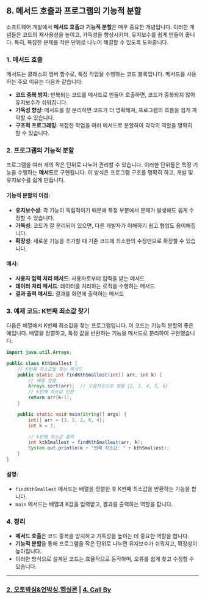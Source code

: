 ## 8. 메서드 호출과 프로그램의 기능적 분할

소프트웨어 개발에서 **메서드 호출**과 **기능적 분할**은 매우 중요한 개념입니다. 이러한 개념들은 코드의 재사용성을 높이고, 가독성을 향상시키며, 유지보수를 쉽게 만들어 줍니다. 특히, 복잡한 문제를 작은 단위로 나누어 해결할 수 있도록 도와줍니다.

### 1. 메서드 호출
메서드는 클래스의 멤버 함수로, 특정 작업을 수행하는 코드 블록입니다. 메서드를 사용하는 주요 이유는 다음과 같습니다:
- **코드 중복 방지**: 반복되는 코드를 메서드로 만들어 호출하면, 코드가 중복되지 않아 유지보수가 쉬워집니다.
- **가독성 향상**: 메서드를 잘 분리하면 코드가 더 명확해져, 프로그램의 흐름을 쉽게 파악할 수 있습니다.
- **구조적 프로그래밍**: 복잡한 작업을 여러 메서드로 분할하여 각각의 역할을 명확히 할 수 있습니다.

### 2. 프로그램의 기능적 분할
프로그램을 여러 개의 작은 단위로 나누어 관리할 수 있습니다. 이러한 단위들은 특정 기능을 수행하는 **메서드**로 구현됩니다. 이 방식은 프로그램 구조를 명확히 하고, 개발 및 유지보수를 쉽게 만듭니다.

#### 기능적 분할의 이점:
- **유지보수성**: 각 기능이 독립적이기 때문에 특정 부분에서 문제가 발생해도 쉽게 수정할 수 있습니다.
- **가독성**: 코드가 잘 분리되어 있으면, 다른 개발자가 이해하기 쉽고 협업도 용이해집니다.
- **확장성**: 새로운 기능을 추가할 때 기존 코드에 최소한의 수정만으로 확장할 수 있습니다.

#### 예시:
- **사용자 입력 처리 메서드**: 사용자로부터 입력을 받는 메서드
- **데이터 처리 메서드**: 데이터를 처리하는 로직을 수행하는 메서드
- **결과 출력 메서드**: 결과를 화면에 출력하는 메서드

### 3. 예제 코드: K번째 최소값 찾기

다음은 배열에서 K번째 최소값을 찾는 프로그램입니다. 이 코드는 기능적 분할의 좋은 예입니다. 배열을 정렬하고, 특정 값을 반환하는 기능을 메서드로 분리하여 구현했습니다.

```java
import java.util.Arrays;

public class KthSmallest {
    // K번째 최소값을 찾는 메서드
    public static int findKthSmallest(int[] arr, int k) {
        // 배열 정렬
        Arrays.sort(arr);  // 오름차순으로 정렬 {2, 3, 4, 5, 6}
        // k번째 최소값 반환
        return arr[k-1];
    }

    public static void main(String[] args) {
        int[] arr = {3, 5, 2, 6, 4};
        int k = 3;

        // k번째 최소값 출력
        int kthSmallest = findKthSmallest(arr, k);
        System.out.println(k + "번째 최소값: " + kthSmallest);
    }
}
```

#### 설명:
- `findKthSmallest` 메서드는 배열을 정렬한 후 K번째 최소값을 반환하는 기능을 합니다.
- `main` 메서드는 배열과 K값을 입력받고, 결과를 출력하는 역할을 합니다.

### 4. 정리
- **메서드 호출**은 코드 중복을 방지하고 가독성을 높이는 데 중요한 역할을 합니다.
- **기능적 분할**을 통해 프로그램을 작은 단위로 나누면 유지보수가 쉬워지고, 확장성이 높아집니다.
- 이러한 방식으로 설계된 코드는 효율적으로 동작하며, 오류를 쉽게 찾고 수정할 수 있습니다.

---

### [2. 오토박싱&언박싱,엡실론](./2.%20오토박싱&언박싱,엡실론.md) | [4. Call By](./4.%20Call%20By.md)